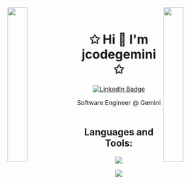 <img align="left" src="https://user-images.githubusercontent.com/65187002/144930161-2f783401-8d27-4fdf-a2f7-cc0ba32f1f1f.gif" width="30%" style="display:inline;">
<img align="right" src="https://user-images.githubusercontent.com/65187002/144930161-2f783401-8d27-4fdf-a2f7-cc0ba32f1f1f.gif" width="30%" style="display:inline;">
<br>
<p align="center">
    <h1 align="center">✩ Hi 👋  I'm jcodegemini ✩</h1>
  <div align="center" id="badges">
  <a href="https://www.linkedin.com/in/jesuscalona19/">
    <img src="https://img.shields.io/badge/LinkedIn-blue?style=for-the-badge&logo=linkedin&logoColor=white" alt="LinkedIn Badge"/>
  </a>
</div>
</p>
<div id="header" align="center">
  Software Engineer @ Gemini
</div>
<br/>
<h2 align="center">Languages and Tools:</h2>
<p align="center">
    <img src="https://skillicons.dev/icons?i=nodejs,nestjs,scala,express,python,typescript,javascript,ruby,php,git,kubernetes,docker,elysia" />
</p>
<p align="center">
    <img src="https://skillicons.dev/icons?i=aws,gcp,terraform,vercel" />
</p>


